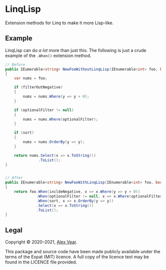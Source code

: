# LinqLisp

Extension methods for Linq to make it more Lisp-like.


## Example

LinqLisp can do _a lot_ more than just this.  The following is just a crude
example of the `.When()` extension method.

```cs
// Before
public IEumerable<string> NewFooWithoutLinqLisp(IEnumerable<int> foo, bool filterOutNegative = false, Func<int, bool> optionalFilter = null, bool sort = true)
{
    var nums = foo;

    if (filterOutNegative)
    {
        nums = nums.Where(y => y > 0);
    }

    if (optionalFilter != null)
    {
        nums = nums.Where(optionalFilter);
    }

    if (sort)
    {
        nums = nums.OrderBy(y => y);
    }

    return nums.Select(x => x.ToString())
               .ToList();
}


// After
public IEnumerable<string> NewFooWithLinqLisp(IEnumerable<int> foo, bool filterOutNegative = false, Func<int, bool> optionalFilter = null, bool sort = true)
{
    return foo.When(incldeNegative, x => x.Where(y => y > 0))
              .When(optionalFilter != null, x => x.Where(optionalFilter))
              .When(sort, x => x.OrderBy(y => y))
              .Select(x => x.ToString())
              .ToList();
}
```


## Legal

Copyright © 2020–2021, [Alex Vear](https://www.alexvear.com).

This package and source code have been made publicly available under the terms
of the Expat (MIT) licence.  A full copy of the licence text may be found in
the LICENCE file provided.
